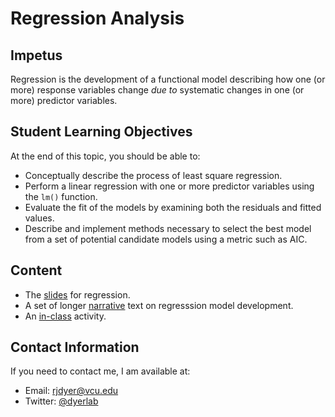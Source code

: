 # Regression Analysis


## Impetus

Regression is the development of a functional model describing how one (or more) response variables change *due to* systematic changes in one (or more) predictor variables.

## Student Learning Objectives

At the end of this topic, you should be able to:    
 - Conceptually describe the process of least square regression.  
 - Perform a linear regression with one or more predictor variables using the `lm()` function.  
 - Evaluate the fit of the models by examining both the residuals and fitted values.  
 - Describe and implement methods necessary to select the best model from a set of potential candidate models using a metric such as AIC.  

## Content
 - The [slides](https://dyerlabteaching.github.io/Regression/slides.html) for regression.
 - A set of longer [narrative](https://dyerlabteaching.github.io/Regression/narrative.html) text on regresssion model development.
 - An [in-class](https://dyerlabteaching.github.io/Regression/in-class.html) activity.


## Contact Information

If you need to contact me, I am available at:  
 - Email: rjdyer@vcu.edu
 - Twitter: [@dyerlab](https://twitter.com/dyerlab/)
